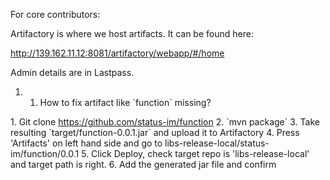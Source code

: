 For core contributors:

Artifactory is where we host artifacts. It can be found here:

<http://139.162.11.12:8081/artifactory/webapp/#/home>

Admin details are in Lastpass.

1.  1.  How to fix artifact like \`function\` missing?

1\. Git clone <https://github.com/status-im/function> 2. \`mvn package\`
3. Take resulting \`target/function-0.0.1.jar\` and upload it to
Artifactory 4. Press 'Artifacts' on left hand side and go to
libs-release-local/status-im/function/0.0.1 5. Click Deploy, check
target repo is 'libs-release-local' and target path is right. 6. Add the
generated jar file and confirm